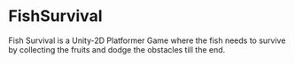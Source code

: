 # FishSurvival
Fish Survival is a Unity-2D Platformer Game where the fish needs to survive by collecting the fruits and dodge the obstacles till the end.
